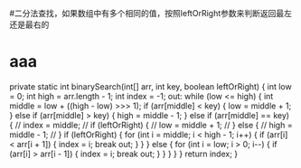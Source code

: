 #二分法查找，如果数组中有多个相同的值，按照leftOrRight参数来判断返回最左还是最右的
# aaa
private static int binarySearch(int[] arr, int key, boolean leftOrRight) {
        int low = 0;
        int high = arr.length - 1;
        int index = -1;
        out:
        while (low <= high) {
            int middle = low + ((high - low) >>> 1);
            if (arr[middle] < key) {
                low = middle + 1;
            } else if (arr[middle] > key) {
                high = middle - 1;
            } else if (arr[middle] == key) {
//                index = middle;
//                if (leftOrRight) {
//                    low = middle + 1;
//                } else {
//                    high = middle - 1;
//                }
                if (leftOrRight) {
                    for (int i = middle; i < high - 1; i++) {
                        if (arr[i] < arr[i + 1]) {
                            index = i;
                            break out;
                        }
                    }
                } else {
                    for (int i = low; i > 0; i--) {
                        if (arr[i] > arr[i - 1]) {
                            index = i;
                            break out;
                        }
                    }
                }
            }
        }
        return index;
    }

